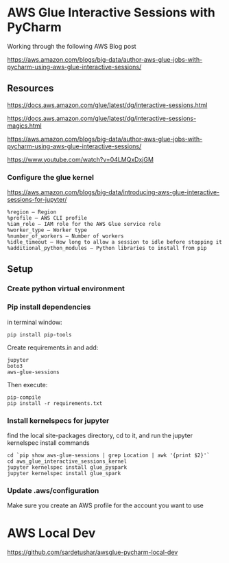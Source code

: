 # AWS Glue Interactive Sessions with PyCharm
Working through the following AWS Blog post

https://aws.amazon.com/blogs/big-data/author-aws-glue-jobs-with-pycharm-using-aws-glue-interactive-sessions/

## Resources

https://docs.aws.amazon.com/glue/latest/dg/interactive-sessions.html

https://docs.aws.amazon.com/glue/latest/dg/interactive-sessions-magics.html

https://aws.amazon.com/blogs/big-data/author-aws-glue-jobs-with-pycharm-using-aws-glue-interactive-sessions/

https://www.youtube.com/watch?v=04LMQxDxjGM

### Configure the glue kernel

https://aws.amazon.com/blogs/big-data/introducing-aws-glue-interactive-sessions-for-jupyter/

```shell
%region – Region
%profile – AWS CLI profile
%iam_role – IAM role for the AWS Glue service role
%worker_type – Worker type
%number_of_workers – Number of workers
%idle_timeout – How long to allow a session to idle before stopping it
%additional_python_modules – Python libraries to install from pip
```


## Setup

### Create python virtual environment

### Pip install dependencies
in terminal window:

`pip install pip-tools`

Create requirements.in and add:
```
jupyter
boto3
aws-glue-sessions
```
Then execute:

```
pip-compile
pip install -r requirements.txt
```

### Install kernelspecs for jupyter

find the local site-packages directory, cd to it, and run the jupyter kernelspec install commands

```
cd `pip show aws-glue-sessions | grep Location | awk '{print $2}'`
cd aws_glue_interactive_sessions_kernel
jupyter kernelspec install glue_pyspark
jupyter kernelspec install glue_spark      
```


### Update .aws/configuration

Make sure you create an AWS profile for the account you want to use


# AWS Local Dev

https://github.com/sardetushar/awsglue-pycharm-local-dev

